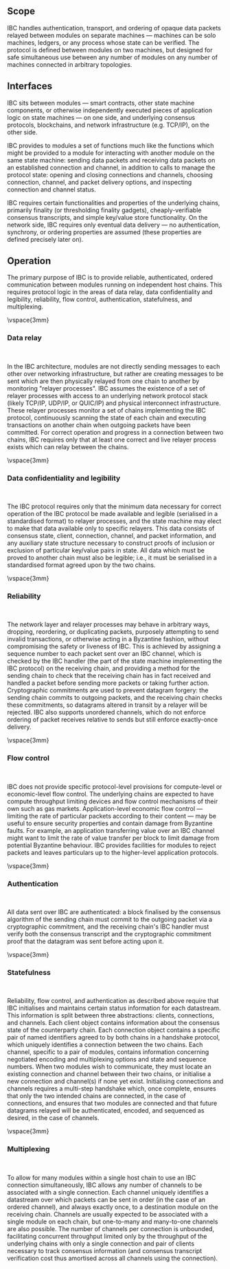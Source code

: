 ## Scope

IBC handles authentication, transport, and ordering of opaque data packets relayed between modules on separate machines — machines can be solo machines, ledgers, or any process whose state can be verified. The protocol is defined between modules on two machines, but designed for safe simultaneous use between any number of modules on any number of machines connected in arbitrary topologies.

## Interfaces

IBC sits between modules — smart contracts, other state machine components, or otherwise independently executed pieces of application logic on state machines — on one side, and underlying consensus protocols, blockchains, and network infrastructure (e.g. TCP/IP), on the other side.

IBC provides to modules a set of functions much like the functions which might be provided to a module for interacting with another module on the same state machine: sending data packets and receiving data packets on an established connection and channel, in addition to calls to manage the protocol state: opening and closing connections and channels, choosing connection, channel, and packet delivery options, and inspecting connection and channel status.

IBC requires certain functionalities and properties of the underlying chains, primarily finality (or thresholding finality gadgets), cheaply-verifiable consensus transcripts, and simple key/value store functionality. On the network side, IBC requires only eventual data delivery — no authentication, synchrony, or ordering properties are assumed (these properties are defined precisely later on).

## Operation

The primary purpose of IBC is to provide reliable, authenticated, ordered communication between modules running on independent host chains. This requires protocol logic in the areas of data relay, data confidentiality and legibility, reliability, flow control, authentication, statefulness, and multiplexing.

\vspace{3mm}

### Data relay

&nbsp;

In the IBC architecture, modules are not directly sending messages to each other over networking infrastructure, but rather are creating messages to be sent which are then physically relayed from one chain to another by monitoring "relayer processes". IBC assumes the existence of a set of relayer processes with access to an underlying network protocol stack (likely TCP/IP, UDP/IP, or QUIC/IP) and physical interconnect infrastructure. These relayer processes monitor a set of chains implementing the IBC protocol, continuously scanning the state of each chain and executing transactions on another chain when outgoing packets have been committed. For correct operation and progress in a connection between two chains, IBC requires only that at least one correct and live relayer process exists which can relay between the chains.

\vspace{3mm}

### Data confidentiality and legibility

&nbsp;

The IBC protocol requires only that the minimum data necessary for correct operation of the IBC protocol be made available and legible (serialised in a standardised format) to relayer processes, and the state machine may elect to make that data available only to specific relayers. This data consists of consensus state, client, connection, channel, and packet information, and any auxiliary state structure necessary to construct proofs of inclusion or exclusion of particular key/value pairs in state. All data which must be proved to another chain must also be legible; i.e., it must be serialised in a standardised format agreed upon by the two chains.

\vspace{3mm}

### Reliability

&nbsp;

The network layer and relayer processes may behave in arbitrary ways, dropping, reordering, or duplicating packets, purposely attempting to send invalid transactions, or otherwise acting in a Byzantine fashion, without compromising the safety or liveness of IBC. This is achieved by assigning a sequence number to each packet sent over an IBC channel, which is checked by the IBC handler (the part of the state machine implementing the IBC protocol) on the receiving chain, and providing a method for the sending chain to check that the receiving chain has in fact received and handled a packet before sending more packets or taking further action. Cryptographic commitments are used to prevent datagram forgery: the sending chain commits to outgoing packets, and the receiving chain checks these commitments, so datagrams altered in transit by a relayer will be rejected. IBC also supports unordered channels, which do not enforce ordering of packet receives relative to sends but still enforce exactly-once delivery.

\vspace{3mm}

### Flow control

&nbsp;

IBC does not provide specific protocol-level provisions for compute-level or economic-level flow control. The underlying chains are expected to have compute throughput limiting devices and flow control mechanisms of their own such as gas markets. Application-level economic flow control — limiting the rate of particular packets according to their content — may be useful to ensure security properties and contain damage from Byzantine faults. For example, an application transferring value over an IBC channel might want to limit the rate of value transfer per block to limit damage from potential Byzantine behaviour. IBC provides facilities for modules to reject packets and leaves particulars up to the higher-level application protocols.

\vspace{3mm}

### Authentication

&nbsp;

All data sent over IBC are authenticated: a block finalised by the consensus algorithm of the sending chain must commit to the outgoing packet via a cryptographic commitment, and the receiving chain's IBC handler must verify both the consensus transcript and the cryptographic commitment proof that the datagram was sent before acting upon it.

\vspace{3mm}

### Statefulness

&nbsp;

Reliability, flow control, and authentication as described above require that IBC initialises and maintains certain status information for each datastream. This information is split between three abstractions: clients, connections, and channels. Each client object contains information about the consensus state of the counterparty chain. Each connection object contains a specific pair of named identifiers agreed to by both chains in a handshake protocol, which uniquely identifies a connection between the two chains. Each channel, specific to a pair of modules, contains information concerning negotiated encoding and multiplexing options and state and sequence numbers. When two modules wish to communicate, they must locate an existing connection and channel between their two chains, or initialise a new connection and channel(s) if none yet exist. Initialising connections and channels requires a multi-step handshake which, once complete, ensures that only the two intended chains are connected, in the case of connections, and ensures that two modules are connected and that future datagrams relayed will be authenticated, encoded, and sequenced as desired, in the case of channels.

\vspace{3mm}

### Multiplexing

&nbsp;

To allow for many modules within a single host chain to use an IBC connection simultaneously, IBC allows any number of channels to be associated with a single connection. Each channel uniquely identifies a datastream over which packets can be sent in order (in the case of an ordered channel), and always exactly once, to a destination module on the receiving chain. Channels are usually expected to be associated with a single module on each chain, but one-to-many and many-to-one channels are also possible. The number of channels per connection is unbounded, facilitating concurrent throughput limited only by the throughput of the underlying chains with only a single connection and pair of clients necessary to track consensus information (and consensus transcript verification cost thus amortised across all channels using the connection).

